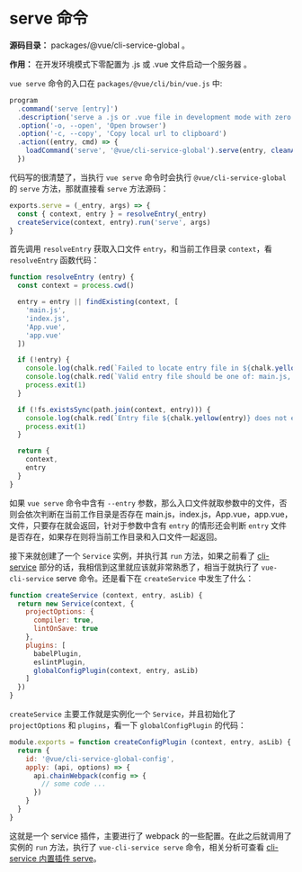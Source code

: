 # serve 命令

**源码目录：**  packages/@vue/cli-service-global 。

**作用：**  在开发环境模式下零配置为 .js 或 .vue 文件启动一个服务器 。

`vue serve` 命令的入口在 `packages/@vue/cli/bin/vue.js` 中:

```js
program
  .command('serve [entry]')
  .description('serve a .js or .vue file in development mode with zero config')
  .option('-o, --open', 'Open browser')
  .option('-c, --copy', 'Copy local url to clipboard')
  .action((entry, cmd) => {
    loadCommand('serve', '@vue/cli-service-global').serve(entry, cleanArgs(cmd))
  })
```

代码写的很清楚了，当执行 `vue serve` 命令时会执行 `@vue/cli-service-global` 的 `serve` 方法，那就直接看 `serve` 方法源码：

```js
exports.serve = (_entry, args) => {
  const { context, entry } = resolveEntry(_entry)
  createService(context, entry).run('serve', args)
}
```
首先调用 `resolveEntry` 获取入口文件 `entry`，和当前工作目录 `context`，看 `resolveEntry` 函数代码：

```js
function resolveEntry (entry) {
  const context = process.cwd()

  entry = entry || findExisting(context, [
    'main.js',
    'index.js',
    'App.vue',
    'app.vue'
  ])

  if (!entry) {
    console.log(chalk.red(`Failed to locate entry file in ${chalk.yellow(context)}.`))
    console.log(chalk.red(`Valid entry file should be one of: main.js, index.js, App.vue or app.vue.`))
    process.exit(1)
  }

  if (!fs.existsSync(path.join(context, entry))) {
    console.log(chalk.red(`Entry file ${chalk.yellow(entry)} does not exist.`))
    process.exit(1)
  }

  return {
    context,
    entry
  }
}
```
如果 `vue serve` 命令中含有 `--entry` 参数，那么入口文件就取参数中的文件，否则会依次判断在当前工作目录是否存在 main.js，index.js，App.vue，app.vue，
文件，只要存在就会返回，针对于参数中含有 `entry` 的情形还会判断 `entry` 文件是否存在，如果存在则将当前工作目录和入口文件一起返回。

接下来就创建了一个 `Service` 实例，并执行其 `run` 方法，如果之前看了 [cli-service](/cli-service/entrance.html) 部分的话，我相信到这里就应该就非常熟悉了，相当于就执行了 `vue-cli-service` 
serve
命令。还是看下在 `createService` 中发生了什么：

```js
function createService (context, entry, asLib) {
  return new Service(context, {
    projectOptions: {
      compiler: true,
      lintOnSave: true
    },
    plugins: [
      babelPlugin,
      eslintPlugin,
      globalConfigPlugin(context, entry, asLib)
    ]
  })
}
```

`createService` 主要工作就是实例化一个 `Service`，并且初始化了 `projectOptions` 和 `plugins`，看一下 `globalConfigPlugin` 的代码：
```js
module.exports = function createConfigPlugin (context, entry, asLib) {
  return {
    id: '@vue/cli-service-global-config',
    apply: (api, options) => {
      api.chainWebpack(config => {
        // some code ...
      })
    }
  }
}
```
这就是一个 service 插件，主要进行了 webpack 的一些配置。在此之后就调用了实例的 `run` 方法，执行了 `vue-cli-service serve` 命令，相关分析可查看
 [cli-service 内置插件 serve](/cli-service/serve.html)。

